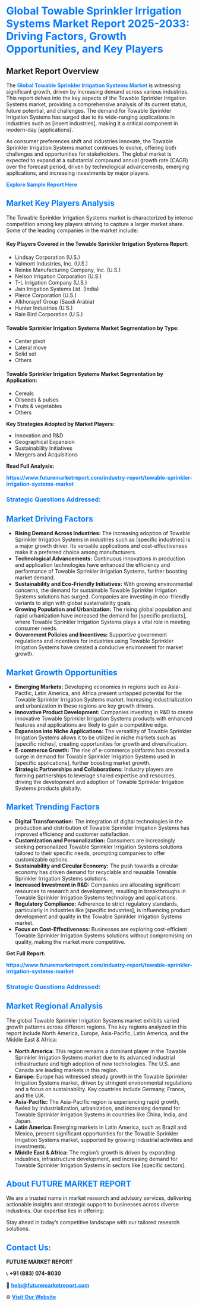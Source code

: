 <h1 style="color: #007BFF;">Global Towable Sprinkler Irrigation Systems Market Report 2025-2033: Driving Factors, Growth Opportunities, and Key Players</h1>

<section id="overview">
<h2>Market Report Overview</h2>
<p>The <a href="https://www.futuremarketreport.com/industry-report/towable-sprinkler-irrigation-systems-market" style="color: #007BFF; text-decoration: none;"><strong>Global Towable Sprinkler Irrigation Systems Market</strong></a> is witnessing significant growth, driven by increasing demand across various industries. This report delves into the key aspects of the Towable Sprinkler Irrigation Systems market, providing a comprehensive analysis of its current status, future potential, and challenges. The demand for Towable Sprinkler Irrigation Systems has surged due to its wide-ranging applications in industries such as [insert industries], making it a critical component in modern-day [applications].</p>
<p>As consumer preferences shift and industries innovate, the Towable Sprinkler Irrigation Systems market continues to evolve, offering both challenges and opportunities for stakeholders. The global market is expected to expand at a substantial compound annual growth rate (CAGR) over the forecast period, driven by technological advancements, emerging applications, and increasing investments by major players.</p>
</section>

<section id="overview">
<p><a href="https://www.futuremarketreport.com/request-sample/reportId=53100" style="color: #007BFF; text-decoration: none;"><strong>Explore Sample Report Here</strong></a></p>
</section>

<section id="key-players">
<h2 style="color: #007BFF;">Market Key Players Analysis</h2>
<p>The Towable Sprinkler Irrigation Systems market is characterized by intense competition among key players striving to capture a larger market share. Some of the leading companies in the market include:</p>
<h4>Key Players Covered in the Towable Sprinkler Irrigation Systems Report:</h4>
<ul><li>Lindsay Corporation (U.S.)</li><li>Valmont Industries, Inc. (U.S.)</li><li>Reinke Manufacturing Company, Inc. (U.S.)</li><li>Nelson Irrigation Corporation (U.S.)</li><li>T-L Irrigation Company (U.S.)</li><li>Jain Irrigation Systems Ltd. (India)</li><li>Pierce Corporation (U.S.)</li><li>Alkhorayef Group (Saudi Arabia)</li><li>Hunter Industries (U.S.)</li><li>Rain Bird Corporation (U.S.)</li></ul>
<h4>Towable Sprinkler Irrigation Systems Market Segmentation by Type:</h4>
<ul><li>Center pivot</li><li>Lateral move</li><li>Solid set</li><li>Others</li></ul>

<h4>Towable Sprinkler Irrigation Systems Market Segmentation by Application:</h4>
<ul><li>Cereals</li><li>Oilseeds &amp; pulses</li><li>Fruits &amp; vegetables</li><li>Others</li></ul>
<p><strong>Key Strategies Adopted by Market Players:</strong></p>
<ul>
<li>Innovation and R&D</li>
<li>Geographical Expansion</li>
<li>Sustainability Initiatives</li>
<li>Mergers and Acquisitions</li>
</ul>
</section>

<section>
<p><strong>Read Full Analysis: </strong></p><a href="https://www.futuremarketreport.com/industry-report/towable-sprinkler-irrigation-systems-market" style="color: #007BFF; text-decoration: none;"><strong>https://www.futuremarketreport.com/industry-report/towable-sprinkler-irrigation-systems-market</strong></a>
<h3 style="color: #007BFF;">Strategic Questions Addressed:</h3>
</section>

<section id="driving-factors">
<h2 style="color: #007BFF;">Market Driving Factors</h2>
<ul>
<li><strong>Rising Demand Across Industries:</strong> The increasing adoption of Towable Sprinkler Irrigation Systems in industries such as [specific industries] is a major growth driver. Its versatile applications and cost-effectiveness make it a preferred choice among manufacturers.</li>
<li><strong>Technological Advancements:</strong> Continuous innovations in production and application technologies have enhanced the efficiency and performance of Towable Sprinkler Irrigation Systems, further boosting market demand.</li>
<li><strong>Sustainability and Eco-Friendly Initiatives:</strong> With growing environmental concerns, the demand for sustainable Towable Sprinkler Irrigation Systems solutions has surged. Companies are investing in eco-friendly variants to align with global sustainability goals.</li>
<li><strong>Growing Population and Urbanization:</strong> The rising global population and rapid urbanization have increased the demand for [specific products], where Towable Sprinkler Irrigation Systems plays a vital role in meeting consumer needs.</li>
<li><strong>Government Policies and Incentives:</strong> Supportive government regulations and incentives for industries using Towable Sprinkler Irrigation Systems have created a conducive environment for market growth.</li>
</ul>
</section>

<section id="growth-opportunities">
<h2 style="color: #007BFF;">Market Growth Opportunities</h2>
<ul>
<li><strong>Emerging Markets:</strong> Developing economies in regions such as Asia-Pacific, Latin America, and Africa present untapped potential for the Towable Sprinkler Irrigation Systems market. Increasing industrialization and urbanization in these regions are key growth drivers.</li>
<li><strong>Innovative Product Development:</strong> Companies investing in R&D to create innovative Towable Sprinkler Irrigation Systems products with enhanced features and applications are likely to gain a competitive edge.</li>
<li><strong>Expansion into Niche Applications:</strong> The versatility of Towable Sprinkler Irrigation Systems allows it to be utilized in niche markets such as [specific niches], creating opportunities for growth and diversification.</li>
<li><strong>E-commerce Growth:</strong> The rise of e-commerce platforms has created a surge in demand for Towable Sprinkler Irrigation Systems used in [specific applications], further boosting market growth.</li>
<li><strong>Strategic Partnerships and Collaborations:</strong> Industry players are forming partnerships to leverage shared expertise and resources, driving the development and adoption of Towable Sprinkler Irrigation Systems products globally.</li>
</ul>
</section>

<section id="trending-factors">
<h2 style="color: #007BFF;">Market Trending Factors</h2>
<ul>
<li><strong>Digital Transformation:</strong> The integration of digital technologies in the production and distribution of Towable Sprinkler Irrigation Systems has improved efficiency and customer satisfaction.</li>
<li><strong>Customization and Personalization:</strong> Consumers are increasingly seeking personalized Towable Sprinkler Irrigation Systems solutions tailored to their specific needs, prompting companies to offer customizable options.</li>
<li><strong>Sustainability and Circular Economy:</strong> The push towards a circular economy has driven demand for recyclable and reusable Towable Sprinkler Irrigation Systems solutions.</li>
<li><strong>Increased Investment in R&D:</strong> Companies are allocating significant resources to research and development, resulting in breakthroughs in Towable Sprinkler Irrigation Systems technology and applications.</li>
<li><strong>Regulatory Compliance:</strong> Adherence to strict regulatory standards, particularly in industries like [specific industries], is influencing product development and quality in the Towable Sprinkler Irrigation Systems market.</li>
<li><strong>Focus on Cost-Effectiveness:</strong> Businesses are exploring cost-efficient Towable Sprinkler Irrigation Systems solutions without compromising on quality, making the market more competitive.</li>
</ul>
</section>

<section>
<p><strong>Get Full Report: </strong></p><a href="https://www.futuremarketreport.com/industry-report/towable-sprinkler-irrigation-systems-market" style="color: #007BFF; text-decoration: none;"><strong>https://www.futuremarketreport.com/industry-report/towable-sprinkler-irrigation-systems-market</strong></a>
<h3 style="color: #007BFF;">Strategic Questions Addressed:</h3>
</section>


<section id="regional-analysis">
<h2 style="color: #007BFF;">Market Regional Analysis</h2>
<p>The global Towable Sprinkler Irrigation Systems market exhibits varied growth patterns across different regions. The key regions analyzed in this report include North America, Europe, Asia-Pacific, Latin America, and the Middle East & Africa:</p>
<ul>
<li><strong>North America:</strong> This region remains a dominant player in the Towable Sprinkler Irrigation Systems market due to its advanced industrial infrastructure and high adoption of new technologies. The U.S. and Canada are leading markets in this region.</li>
<li><strong>Europe:</strong> Europe has witnessed steady growth in the Towable Sprinkler Irrigation Systems market, driven by stringent environmental regulations and a focus on sustainability. Key countries include Germany, France, and the U.K.</li>
<li><strong>Asia-Pacific:</strong> The Asia-Pacific region is experiencing rapid growth, fueled by industrialization, urbanization, and increasing demand for Towable Sprinkler Irrigation Systems in countries like China, India, and Japan.</li>
<li><strong>Latin America:</strong> Emerging markets in Latin America, such as Brazil and Mexico, present significant opportunities for the Towable Sprinkler Irrigation Systems market, supported by growing industrial activities and investments.</li>
<li><strong>Middle East & Africa:</strong> The region’s growth is driven by expanding industries, infrastructure development, and increasing demand for Towable Sprinkler Irrigation Systems in sectors like [specific sectors].</li>
</ul>
</section>

<footer>
<h2 style="color: #007BFF;">About FUTURE MARKET REPORT</h2>
<p>We are a trusted name in market research and advisory services, delivering actionable insights and strategic support to businesses across diverse industries. Our expertise lies in offering:</p>

<p>Stay ahead in today’s competitive landscape with our tailored research solutions.</p>

<h2 style="color: #007BFF;">Contact Us:</h2>
<p><strong>FUTURE MARKET REPORT</strong></p>
<p>📞 <strong>+91 (883) 074-8030</strong></p>
<p>📧 <strong><a href="mailto:help@futuremarketreport.com" style="color: #007BFF;">help@futuremarketreport.com</a></strong></p>
<p>🌐 <strong><a href="https://www.futuremarketreport.com/" style="color: #007BFF;">Visit Our Website</a></strong></p>
</footer>